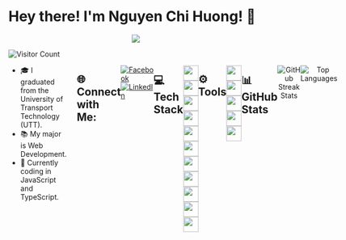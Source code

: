 # Hey there! I'm Nguyen Chi Huong! 👋

<p align="center">
  <a href="https://github.com/DenverCoder1/readme-typing-svg">
    <img src="https://readme-typing-svg.herokuapp.com?lines=Web+Developer;Always%20learning%20new%20things&center=true&width=380&height=45">
  </a>
</p>

<img src="https://profile-counter.glitch.me/chihuong28502/count.svg" alt="Visitor Count" style="display: block; margin-left: auto; margin-right: auto;">

<div style="display: flex; justify-content: space-between; align-items: flex-start;">
  <!-- Left Column -->
  <div style="flex: 1; padding-right: 20px;">
    <ul>
      <li>🎓 I graduated from the University of Transport Technology (UTT).</li>
      <li>📚 My major is Web Development.</li>
      <li>🔭 Currently coding in JavaScript and TypeScript.</li>
    </ul>
  </div>

## 🌐 Connect with Me:
[![Facebook](https://img.shields.io/badge/Facebook-%231877F2.svg?logo=Facebook&logoColor=white)](https://facebook.com/futurefolde)
[![LinkedIn](https://img.shields.io/badge/LinkedIn-%230077B5.svg?logo=linkedin&logoColor=white)](https://linkedin.com/in/nguyen-chi-huong-787a2427b)

---

## 💻 Tech Stack
<p align="left">
  <img src="https://img.shields.io/badge/javascript-%23323330.svg?style=for-the-badge&logo=javascript&logoColor=%23F7DF1E" height="30"/>
  <img src="https://img.shields.io/badge/typescript-%23007ACC.svg?style=for-the-badge&logo=typescript&logoColor=white" height="30"/>
  <img src="https://img.shields.io/badge/next.js-%23000000.svg?style=for-the-badge&logo=next.js&logoColor=white" height="30"/>
  <img src="https://img.shields.io/badge/nestjs-%23E0234E.svg?style=for-the-badge&logo=nestjs&logoColor=white" height="30"/>
  <img src="https://img.shields.io/badge/html5-%23E34F26.svg?style=for-the-badge&logo=html5&logoColor=white" height="30"/>
  <img src="https://img.shields.io/badge/css3-%231572B6.svg?style=for-the-badge&logo=css3&logoColor=white" height="30"/>
  <img src="https://img.shields.io/badge/react-%2320232a.svg?style=for-the-badge&logo=react&logoColor=%2361DAFB" height="30"/>
  <img src="https://img.shields.io/badge/node.js-6DA55F?style=for-the-badge&logo=node.js&logoColor=white" height="30"/>
  <img src="https://img.shields.io/badge/MongoDB-%2347A248.svg?style=for-the-badge&logo=mongodb&logoColor=white" height="30"/>
  <img src="https://img.shields.io/badge/AntDesign-%230170FE.svg?style=for-the-badge&logo=ant-design&logoColor=white" height="30"/>
  <img src="https://img.shields.io/badge/TailwindCSS-%2338B2AC.svg?style=for-the-badge&logo=tailwind-css&logoColor=white" height="30"/>
</p>

## ⚙️ Tools
<p align="left">
  <img src="https://img.shields.io/badge/-Git-%23F05032?style=flat-square&logo=git&logoColor=%23ffffff" height="30"/>
  <img src="https://img.shields.io/badge/-GitHub-181717?style=flat-square&logo=github" height="30"/>
  <img src="https://img.shields.io/badge/-VS%20Code-007ACC?style=flat-square&logo=visual-studio-code&logoColor=ffffff" height="30"/>
  <img src="https://img.shields.io/badge/-Powershell-5391FE?style=flat-square&logo=powershell&logoColor=ffffff" height="30"/>
  <img src="https://img.shields.io/badge/-Windows-0078D6?style=flat-square&logo=windows&logoColor=ffffff" height="30"/>
</p>

---

## 📊 GitHub Stats
<p align="center">
  <img src="https://github-readme-streak-stats.herokuapp.com/?user=chihuong28502&theme=radical&hide_border=false" alt="GitHub Streak Stats">
</p>

<p align="center">
  <img src="https://github-readme-stats.vercel.app/api/top-langs/?username=chihuong28502&theme=radical&hide_border=false&include_all_commits=false&count_private=false&layout=compact" alt="Top Languages">
</p>
